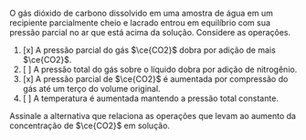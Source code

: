 O gás dióxido de carbono dissolvido em uma amostra de água em um recipiente parcialmente cheio e lacrado entrou em equilíbrio com sua pressão parcial no ar que está acima da solução. Considere as operações.

1. [x] A pressão parcial do gás $\ce{CO2}$ dobra por adição de mais $\ce{CO2}$.
2. [ ] A pressão total do gás sobre o líquido dobra por adição de nitrogênio.
3. [x] A pressão parcial de $\ce{CO2}$ é aumentada por compressão do gás até um terço do volume original.
4. [ ] A temperatura é aumentada mantendo a pressão total constante.

Assinale a alternativa que relaciona as operações que levam ao aumento da concentração de $\ce{CO2}$ em solução.